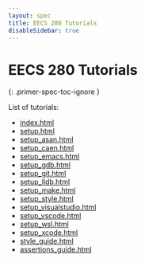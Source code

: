 ```yaml
---
layout: spec
title: EECS 280 Tutorials
disableSidebar: true
---
```



EECS 280 Tutorials
======================
{: .primer-spec-toc-ignore }

List of tutorials:
  - [index.html](index.html)
  - [setup.html](setup.html)
  - [setup_asan.html](setup_asan.html)
  - [setup_caen.html](setup_caen.html)
  - [setup_emacs.html](setup_emacs.html)
  - [setup_gdb.html](setup_gdb.html)
  - [setup_git.html](setup_git.html)
  - [setup_lldb.html](setup_lldb.html)
  - [setup_make.html](setup_make.html)
  - [setup_style.html](setup_style.html)
  - [setup_visualstudio.html](setup_visualstudio.html)
  - [setup_vscode.html](setup_vscode.html)
  - [setup_wsl.html](setup_wsl.html)
  - [setup_xcode.html](setup_xcode.html)
  - [style_guide.html](style_guide.html)
  - [assertions_guide.html](assertions_guide.html)
